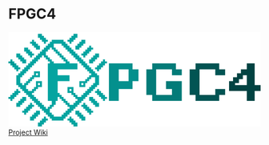 # FPGC4
[![FPGC4 Logo](Documentation/docs/images/logo_big_alpha.png)](https://www.b4rt.nl/fpgc4/)
[Project Wiki](https://www.b4rt.nl/fpgc4/)